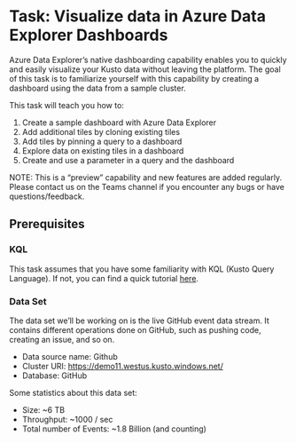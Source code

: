 
# Task: Visualize data in Azure Data Explorer Dashboards 

Azure Data Explorer’s native dashboarding capability enables you to quickly and easily visualize your Kusto data without leaving the platform. The goal of this task is to familiarize yourself with this capability by creating a dashboard using the data from a sample cluster. 

This task will teach you how to: 
1. Create a sample dashboard with Azure Data Explorer 
2. Add additional tiles by cloning existing tiles 
3. Add tiles by pinning a query to a dashboard 
4. Explore data on existing tiles in a dashboard 
5. Create and use a parameter in a query and the dashboard 

NOTE: This is a “preview” capability and new features are added regularly. Please contact us on the Teams channel if you encounter any bugs or have questions/feedback. 

## Prerequisites 

### KQL 

This task assumes that you have some familiarity with KQL (Kusto Query Language). If not, you can find a quick tutorial [here](https://docs.microsoft.com/en-us/azure/kusto/query/tutorial?pivots=azuredataexplorer). 

### Data Set 

The data set we’ll be working on is the live GitHub event data stream. It contains different operations done on GitHub, such as pushing code, creating an issue, and so on. 

* Data source name: Github 
* Cluster URI: https://demo11.westus.kusto.windows.net/ 
* Database: GitHub

Some statistics about this data set:

* Size: ~6 TB 
* Throughput: ~1000 / sec 
* Total number of Events: ~1.8 Billion (and counting) 
